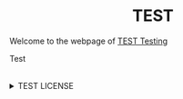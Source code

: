 <h1  align="center" id="ZIPManagement_PhysFS">TEST</h1>

<p>Welcome to the webpage of <a href="https://github.com/AaronGCProg/ZIPManagement_PhysFS">TEST Testing</a></p>

<p align="justify">Test </p>

<br>
<details> 
  <summary> TEST LICENSE</summary>
<br><br>
MIT License
<br><br>
Copyright (c) [2020] [Aarón Guerrero Cruz]
<br><br>
<p align="justify">Permission is hereby granted, free of charge, to any person obtaining a copy
of this software and associated documentation files (the "Software"), to deal
in the Software without restriction, including without limitation the rights
to use, copy, modify, merge, publish, distribute, sublicense, and/or sell
copies of the Software, and to permit persons to whom the Software is
furnished to do so, subject to the following conditions:</p>
<br>
<p align="justify">The above copyright notice and this permission notice shall be included in all
copies or substantial portions of the Software.</p>
<br>
<p align="justify">THE SOFTWARE IS PROVIDED "AS IS", WITHOUT WARRANTY OF ANY KIND, EXPRESS OR
IMPLIED, INCLUDING BUT NOT LIMITED TO THE WARRANTIES OF MERCHANTABILITY,
FITNESS FOR A PARTICULAR PURPOSE AND NONINFRINGEMENT. IN NO EVENT SHALL THE
AUTHORS OR COPYRIGHT HOLDERS BE LIABLE FOR ANY CLAIM, DAMAGES OR OTHER
LIABILITY, WHETHER IN AN ACTION OF CONTRACT, TORT OR OTHERWISE, ARISING FROM,
OUT OF OR IN CONNECTION WITH THE SOFTWARE OR THE USE OR OTHER DEALINGS IN THE
SOFTWARE.</p>
</details>
